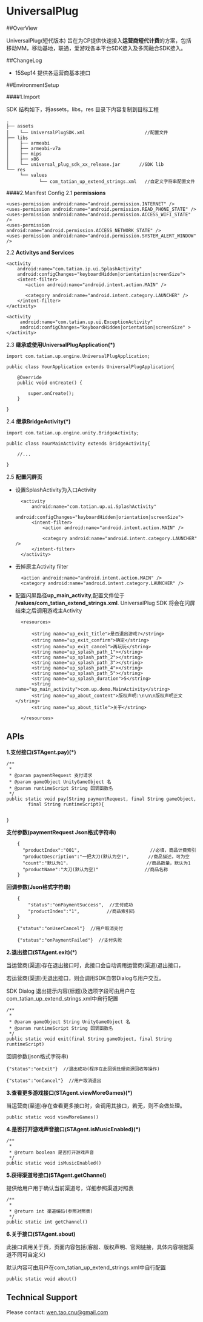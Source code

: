 # UniversalPlug

##OverView


UniversalPlug(短代版本) 旨在为CP提供快速接入**运营商短代计费**的方案，包括 移动MM，移动基地，联通，爱游戏各本平台SDK接入及多网融合SDK接入。

##ChangeLog


* 15Sep14 提供各运营商基本接口

##EnvironmentSetup

####1.Import

SDK 结构如下，将assets，libs，res 目录下内容复制到目标工程

    
    .
    ├── assets
    │    └── UniversalPlugSDK.xml                      //配置文件
    ├── libs     
    │    ├── armeabi
    │    ├── armeabi-v7a
    │    ├── mips
    │    ├── x86 
    │    └── universal_plug_sdk_xx_release.jar       //SDK lib
    └── res
         └── values
                └── com_tatian_up_extend_strings.xml   //自定义字符串配置文件
                
                
####2.Manifest Config
2.1 **permissions**

	<uses-permission android:name="android.permission.INTERNET" />
	<uses-permission android:name="android.permission.READ_PHONE_STATE" />
	<uses-permission android:name="android.permission.ACCESS_WIFI_STATE" />
	<uses-permission android:name="android.permission.ACCESS_NETWORK_STATE" />
	<uses-permission android:name="android.permission.SYSTEM_ALERT_WINDOW" />
	
2.2 **Activitys and Services**

	<activity
        android:name="com.tatian.ip.ui.SplashActivity"
        android:configChanges="keyboardHidden|orientation|screenSize">
        <intent-filter>
           <action android:name="android.intent.action.MAIN" />

           <category android:name="android.intent.category.LAUNCHER" />
        </intent-filter>
    </activity>
        
    <activity
         android:name="com.tatian.up.ui.ExceptionActivity"
         android:configChanges="keyboardHidden|orientation|screenSize" >
    </activity>
    
    
    
2.3 **继承或使用UniversalPlugApplication(*)**

	import com.tatian.up.engine.UniversalPlugApplication;

	public class YourApplication extends UniversalPlugApplication{

		@Override
		public void onCreate() {

			super.onCreate();
		}
	
	}
	
2.4 **继承BridgeActivity(*)**


	import com.tatian.up.engine.unity.BridgeActivity;

	public class YourMainActivity extends BridgeActivity{

    	//...

	}
                 
                
2.5 **配置闪屏页**

* 设置SplashActivity为入口Activity

		<activity
            android:name="com.tatian.up.ui.SplashActivity"
            android:configChanges="keyboardHidden|orientation|screenSize">
            <intent-filter>
                <action android:name="android.intent.action.MAIN" />

                <category android:name="android.intent.category.LAUNCHER" />
            </intent-filter>
        </activity>	
        
        
        								  	                                                          
								  	                                                            
* 去掉原主Activity filter

		<action android:name="android.intent.action.MAIN" />
		<category android:name="android.intent.category.LAUNCHER" />


* 配置闪屏路径**up_main_activity**,配置文件位于 **/values/com_tatian_extend_strings.xml**. UniversalPlug SDK 将会在闪屏结束之后调用游戏主Activity

		<resources>

    		<string name="up_exit_title">是否退出游戏?</string>  
    		<string name="up_exit_confirm">确定</string>      
    		<string name="up_exit_cancel">再玩玩</string>     
    		<string name="up_splash_path_1"></string> 
    		<string name="up_splash_path_2"></string> 
    		<string name="up_splash_path_3"></string>  
    		<string name="up_splash_path_4"></string>    
    		<string name="up_splash_path_5"></string>  
    		<string name="up_splash_duration">5</string>   
    		<string name="up_main_activity">com.up.demo.MainActivity</string>
    		<string name="up_about_content">版权声明:\n\n\n版权声明正文</string>
    		<string name="up_about_title">关于</string> 

		</resources>



##  APIs

**1.支付接口(STAgent.pay)(*)**

	/**
     * 
     * @param paymentRequest 支付请求
     * @param gameObject UnityGameObject 名
     * @param runtimeScript String 回调函数名
     */
    public static void pay(String paymentRequest, final String gameObject,
            final String runtimeScript){


    }
    
**支付参数(paymentRequest Json格式字符串)**

		{
          "productIndex":"001",                          //必填，商品计费索引
          "productDescription":"一把大刀(默认为空)",       //商品描述，可为空
          "count":"默认为1"，                            //商品数量，默认为1
          "productName":"大刀(默认为空)"                 //商品名称
        }

**回调参数(Json格式字符串)**
 	
 		{
    		"status":"onPaymentSuccess",  //支付成功
    		"productIndex":"1",          //商品索引码    
    	}

    	{"status":"onUserCancel"}  //用户取消支付

   	 	{"status":"onPaymentFailed"}  //支付失败

**2.退出接口(STAgent.exit)(*)**

当运营商(渠道)存在退出接口时，此接口会自动调用运营商(渠道)退出接口，

若运营商(渠道)无退出接口，则会调用SDK自带Dialog与用户交互。

SDK Dialog 退出提示内容(标题)及选项字段可由用户在com_tatian_up_extend_strings.xml中自行配置

    /**
     * 
     * @param gameObject String UnityGameObject 名
     * @param runtimeScript String 回调函数名
     */
    public static void exit(final String gameObject, final String runtimeScript)

回调参数(json格式字符串)


    {"status":"onExit"}  //退出成功(程序在此回调处理资源回收等操作)

    {"status":"onCancel"}  //用户取消退出
    
**3.查看更多游戏接口(STAgent.viewMoreGames)(*)**

当运营商(渠道)存在查看更多接口时，会调用其接口，若无，则不会做处理。


    public static void viewMoreGames()
    
**4.是否打开游戏声音接口(STAgent.isMusicEnabled)(*)**

    /**
     * 
     * @return boolean 是否打开游戏声音
     */
    public static void isMusicEnabled()
    
**5.获得渠道号接口(STAgent.getChannel)**

提供给用户用于确认当前渠道号，详细参照渠道对照表

    /**
     * 
     * @return int 渠道编码(参照对照表)
     */
    public static int getChannel()
    
**6.关于接口(STAgent.about)**

此接口调用关于页，页面内容包括(客服、版权声明、官网链接，具体内容根据渠道不同可自定义)

默认内容可由用户在com_tatian_up_extend_strings.xml中自行配置


    public static void about()
    
##  Technical Support

Please contact: wen.tao.cnu@gmail.com


